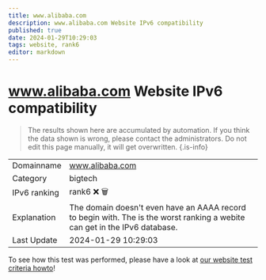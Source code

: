 ```yaml
---
title: www.alibaba.com
description: www.alibaba.com Website IPv6 compatibility
published: true
date: 2024-01-29T10:29:03
tags: website, rank6
editor: markdown
---
```


# www.alibaba.com Website IPv6 compatibility

> The results shown here are accumulated by automation. If you think the data shown is wrong, please contact the administrators. 
> Do not edit this page manually, it will get overwritten.
{.is-info}


|   |   |
| - | - |
| Domainname | www.alibaba.com
| Category | bigtech |
| IPv6 ranking | rank6 :x: :wastebasket: |
| Explanation | The domain doesn't even have an AAAA record to begin with. The is the worst ranking a webite can get in the IPv6 database. |
| Last Update | 2024-01-29 10:29:03 |

To see how this test was performed, please have a look at [our website test criteria howto](/howto/testcriteria/website)!

